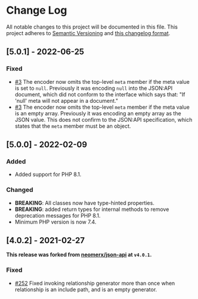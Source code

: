 # Change Log

All notable changes to this project will be documented in this file. This project adheres to
[Semantic Versioning](http://semver.org/) and [this changelog format](http://keepachangelog.com/).

## [5.0.1] - 2022-06-25

### Fixed

- [#3](https://github.com/laravel-json-api/neomerx-json-api/issues/3) The encoder now omits the top-level `meta` member
  if the meta value is set to `null`. Previously it was encoding `null` into the JSON:API document, which did not
  conform to the interface which says that: "If 'null' meta will not appear in a document."
- [#3](https://github.com/laravel-json-api/neomerx-json-api/issues/3) The encoder now omits the top-level `meta` member
  if the meta value is an empty array. Previously it was encoding an empty array as the JSON value. This does not
  confirm to the JSON:API specification, which states that the `meta` member must be an object.

## [5.0.0] - 2022-02-09

### Added

- Added support for PHP 8.1.

### Changed

- **BREAKING**: All classes now have type-hinted properties.
- **BREAKING**: added return types for internal methods to remove deprecation messages for PHP 8.1.
- Minimum PHP version is now 7.4.

## [4.0.2] - 2021-02-27

**This release was forked from [neomerx/json-api](https://github.com/neomerx/json-api) at `v4.0.1`.**

### Fixed

- [#252](https://github.com/neomerx/json-api/issues/252) Fixed invoking relationship generator more than once when
  relationship is an include path, and is an empty generator.
